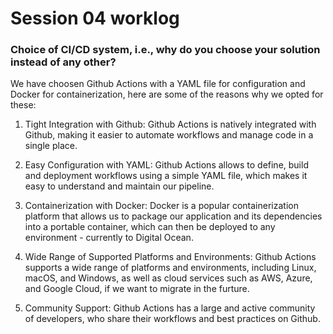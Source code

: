 # Session 04 worklog

### Choice of CI/CD system, i.e., why do you choose your solution instead of any other?

We have choosen Github Actions with a YAML file for configuration and Docker for containerization, here are some of the reasons why we opted for these:

1. Tight Integration with Github: Github Actions is natively integrated with Github, making it easier to automate workflows and manage code in a single place.

2. Easy Configuration with YAML: Github Actions allows to define, build and deployment workflows using a simple YAML file, which makes it easy to understand and maintain our pipeline.

3. Containerization with Docker: Docker is a popular containerization platform that allows us to package our application and its dependencies into a portable container, which can then be deployed to any environment - currently to Digital Ocean.

4. Wide Range of Supported Platforms and Environments: Github Actions supports a wide range of platforms and environments, including Linux, macOS, and Windows, as well as cloud services such as AWS, Azure, and Google Cloud, if we want to migrate in the furture.

5. Community Support: Github Actions has a large and active community of developers, who share their workflows and best practices on Github.
